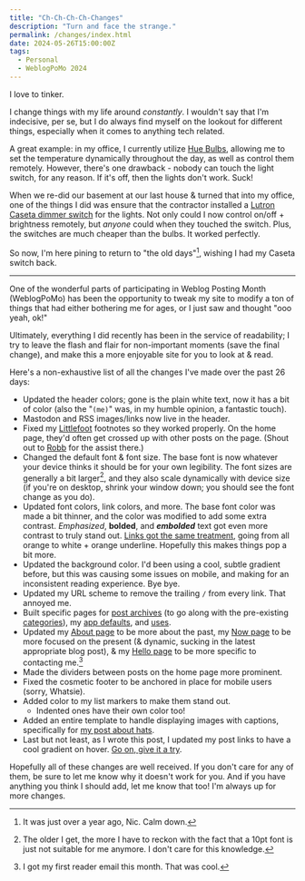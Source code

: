 ```yaml
---
title: "Ch-Ch-Ch-Ch-Changes"
description: "Turn and face the strange."
permalink: /changes/index.html
date: 2024-05-26T15:00:00Z
tags: 
  - Personal
  - WeblogPoMo 2024
---
```


I love to tinker.

I change things with my life around *constantly*. I wouldn't say that I'm indecisive, per se, but I do always find myself on the lookout for different things, especially when it comes to anything tech related.

A great example: in my office, I currently utilize [Hue Bulbs](https://amzn.to/3yIsf04), allowing me to set the temperature dynamically throughout the day, as well as control them remotely. However, there's one drawback - nobody can touch the light switch, for any reason. If it's off, then the lights don't work. Suck!

When we re-did our basement at our last house & turned that into my office, one of the things I did was ensure that the contractor installed a [Lutron Caseta dimmer switch](https://amzn.to/3QZoo5f) for the lights. Not only could I now control on/off + brightness remotely, but *anyone* could when they touched the switch. Plus, the switches are much cheaper than the bulbs. It worked perfectly.

So now, I'm here pining to return to "the old days"[^1], wishing I had my Caseta switch back.

[^1]: It was just over a year ago, Nic. Calm down.

---

One of the wonderful parts of participating in Weblog Posting Month (WeblogPoMo) has been the opportunity to tweak my site to modify a ton of things that had either bothering me for ages, or I just saw and thought "ooo yeah, ok!"

Ultimately, everything I did recently has been in the service of readability; I try to leave the flash and flair for non-important moments (save the final change), and make this a more enjoyable site for you to look at & read.

Here's a non-exhaustive list of all the changes I've made over the past 26 days:

- Updated the header colors; gone is the plain white text, now it has a bit of color (also the "`(me)`" was, in my humble opinion, a fantastic touch).
- Mastodon and RSS images/links now live in the header.
- Fixed my [Littlefoot](http://littlefoot.js.org) footnotes so they worked properly. On the home page, they'd often get crossed up with other posts on the page. (Shout out to [Robb](http://rknight.me) for the assist there.)
- Changed the default font & font size. The base font is now whatever your device thinks it should be for your own legibility. The font sizes are generally a bit larger[^2], and they also scale dynamically with device size (if you're on desktop, shrink your window down; you should see the font change as you do).
- Updated font colors, link colors, and more. The base font color was made a bit thinner, and the color was modified to add some extra contrast. *Emphasized*, **bolded**, and ***embolded*** text got even more contrast to truly stand out. [Links got the same treatment](/changes/), going from all orange to white + orange underline. Hopefully this makes things pop a bit more.
- Updated the background color. I'd been using a cool, subtle gradient before, but this was causing some issues on mobile, and making for an inconsistent reading experience. Bye bye.
- Updated my URL scheme to remove the trailing `/` from every link. That annoyed me.
- Built specific pages for [post archives](/archive/) (to go along with the pre-existing [categories](/categories/)), my [app defaults](/app-defaults/), and [uses](/uses/).
- Updated my [About page](/about/) to be more about the past, my [Now page](/now/) to be more focused on the present (& dynamic, sucking in the latest appropriate blog post), & my [Hello page](/hello/) to be more specific to contacting me.[^3]
- Made the dividers between posts on the home page more prominent.
- Fixed the cosmetic footer to be anchored in place for mobile users (sorry, Whatsie).
- Added color to my list markers to make them stand out.
  - Indented ones have their own color too!
- Added an entire template to handle displaying images with captions, specifically for [my post about hats](/put-a-lid-on-it/).
- Last but not least, as I wrote this post, I updated my post links to have a cool gradient on hover. [Go on, give it a try](/changes/).

[^2]: The older I get, the more I have to reckon with the fact that a 10pt font is just not suitable for me anymore. I don't care for this knowledge.
[^3]: I got my first reader email this month. That was cool.

Hopefully all of these changes are well received. If you don't care for any of them, be sure to let me know why it doesn't work for you. And if you have anything you think I should add, let me know that too! I'm always up for more changes.
